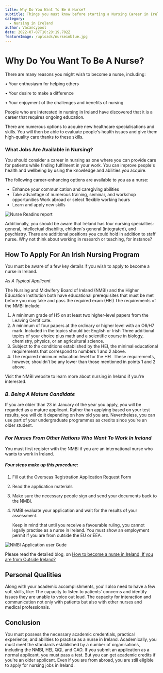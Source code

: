```yaml
---
title: Why Do You Want To Be A Nurse?
subtitle: Things you must know before starting a Nursing Career in Ireland
category:
  - Nursing in Ireland
author: Vacancypool
date: 2022-07-07T10:20:19.702Z
featureImage: /uploads/nurseinblue.jpg
---
```

# Why Do You Want To Be A Nurse?

There are many reasons you might wish to become a nurse, including: 

• Your enthusiasm for helping others

• Your desire to make a difference 

• Your enjoyment of the challenges and benefits of nursing

People who are interested in nursing in Ireland have discovered that it is a career that requires ongoing education.

There are numerous options to acquire new healthcare specialisations and skills. You will then be able to evaluate people's health issues and give them high-quality care thanks to these skills.

### What Jobs Are Available in Nursing?

You should consider a career in nursing as one where you can provide care for patients while finding fulfilment in your work. You can improve people's health and wellbeing by using the knowledge and abilities you acquire.

The following career-enhancing options are available to you as a nurse: 

* Enhance your communication and caregiving abilities
* Take advantage of numerous training, seminar, and workshop opportunities Work abroad or select flexible working hours
* Learn and apply new skills

![Nurse Readins report](/uploads/nurse.jpg "Nurse in Ireland")

Additionally, you should be aware that Ireland has four nursing specialties: general, intellectual disability, children's general (integrated), and psychiatry. There are additional positions you could hold in addition to staff nurse. Why not think about working in research or teaching, for instance?

## How To Apply For An Irish Nursing Program

You must be aware of a few key details if you wish to apply to become a nurse in Ireland.

*As A Typical Applicant*

The Nursing and Midwifery Board of Ireland (NMBI) and the Higher Education Institution both have educational prerequisites that must be met before you may take and pass the required exam (HEI)
The requirements of the NMBI include:

1. A minimum grade of H5 on at least two higher-level papers from the Leaving Certificate.
2. A minimum of four papers at the ordinary or higher level with an O6/H7 mark. Included in the topics should be: English or Irish
   Three additional topics of your choice plus math and a scientific course in biology, chemistry, physics, or an agricultural science.
3. Subject to the conditions established by the HEI, the minimal educational requirements that correspond to numbers 1 and 2 above.
4. The required minimum education level for the HEI. These requirements, however, shouldn't be any lower than those mentioned in points 1 and 2 above.

Visit the NMBI website to learn more about nursing in Ireland if you're interested.

### *B. Being A Mature Candidate*

If you are older than 23 in January of the year you apply, you will be regarded as a mature applicant. Rather than applying based on your test results, you will do it depending on how old you are. Nevertheless, you can use part of your undergraduate programmes as credits since you're an older student.

### *For Nurses From Other Nations Who Want To Work In Ireland*

You must first register with the NMBI if you are an international nurse who wants to work in Ireland.

##### Four steps make up this procedure:

1. Fill out the Overseas Registration Application Request Form 
2. Read the application materials
3. Make sure the necessary people sign and send your documents back to the NMBI.
4. NMBI evaluate your application and wait for the results of your assessment.

   Keep in mind that until you receive a favourable ruling, you cannot legally practise as a nurse in Ireland. You must show an employment permit if you are from outside the EU or EEA.

![NMBI Application user Gude](/uploads/nmbi-application.jpg "NMBI Applicant user Gude")

Please read the detailed blog, on [How to become a nurse in Ireland, If you are from Outside Ireland?](https://www.vacancypool.com/how-can-i-become-a-nurse-in-ireland-made-for-overseas-trained-nurses)

## Personal Qualities

Along with your academic accomplishments, you'll also need to have a few soft skills, like: 
The capacity to listen to patients' concerns and identify issues they are unable to voice out loud. 
The capacity for interaction and communication not only with patients but also with other nurses and medical professionals.

## Conclusion

You must possess the necessary academic credentials, practical experience, and abilities to practise as a nurse in Ireland.
Academically, you must meet the standards established by a number of organisations, including the NMBI, HEI, QQI, and CAO.
If you submit an application as a normal applicant, you must pass a test.
But you can get academic credits if you're an older applicant.
Even if you are from abroad, you are still eligible to apply for nursing jobs in Ireland.